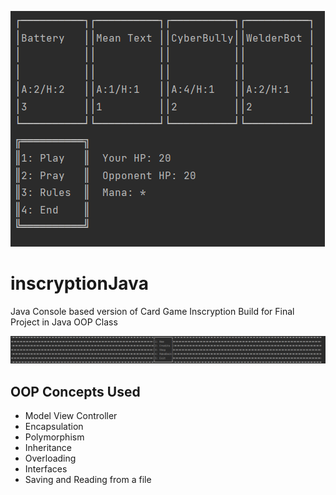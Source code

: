 ![in Game Menu](imgs/Game.png)
# inscryptionJava
Java Console based version of Card Game Inscryption
Build for Final Project in Java OOP Class

![Main Menu](imgs/Menu.png)
## OOP Concepts Used
- Model View Controller
- Encapsulation
- Polymorphism
- Inheritance
- Overloading
- Interfaces
- Saving and Reading from a file

